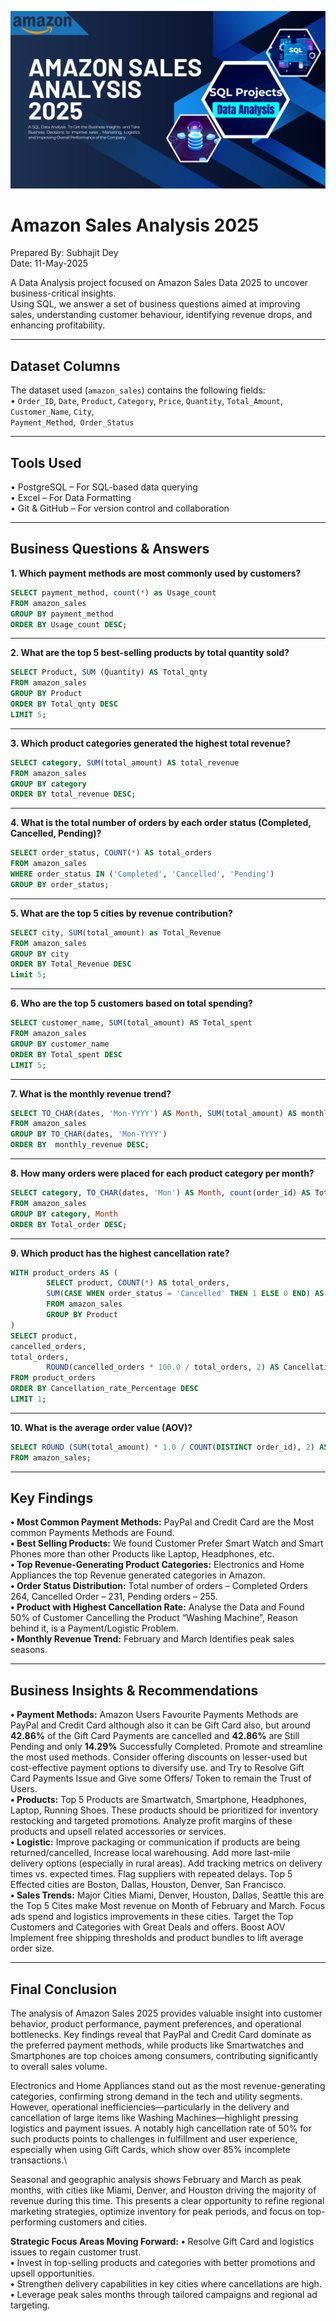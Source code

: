 ![Updated Photo](https://github.com/SubhajitDey2/amazon_sales_analysis_2025/blob/main/amazonsalesanalysisbg.png)
# Amazon Sales Analysis 2025
Prepared By: Subhajit Dey\
Date: 11-May-2025

A Data Analysis project focused on Amazon Sales Data 2025 to uncover business-critical insights.\
Using SQL, we answer a set of business questions aimed at improving sales, understanding customer behaviour, identifying revenue drops, and enhancing profitability.
_____________________________________________________________________________________________________________________________________________________________________________________________________________

## Dataset Columns
The dataset used (```amazon_sales```) contains the following fields:\
 •	```Order_ID```, ```Date```, ```Product```, ```Category```, ```Price```, ```Quantity```, ```Total_Amount```, ```Customer_Name```, ```City```,\
```Payment_Method```,``` Order_Status```
_____________________________________________________________________________________________________________________________________________________________________________________________________________

## Tools Used
•	PostgreSQL – For SQL-based data querying\
•	Excel – For Data Formatting\
•	Git & GitHub – For version control and collaboration
_____________________________________________________________________________________________________________________________________________________________________________________________________________

## Business Questions & Answers

**1.	Which payment methods are most commonly used by customers?** <br>
  ```sql
SELECT payment_method, count(*) as Usage_count
FROM amazon_sales
GROUP BY payment_method
ORDER BY Usage_count DESC;
```
_____________________________________________________________________________________________________________________________________________________________________________________________________________

 **2.	What are the top 5 best-selling products by total quantity sold?**
```sql
SELECT Product, SUM (Quantity) AS Total_qnty
FROM amazon_sales
GROUP BY Product
ORDER BY Total_qnty DESC
LIMIT 5;
```
_____________________________________________________________________________________________________________________________________________________________________________________________________________

**3.	Which product categories generated the highest total revenue?**
```sql
SELECT category, SUM(total_amount) AS total_revenue
FROM amazon_sales
GROUP BY category
ORDER BY total_revenue DESC;
```
_____________________________________________________________________________________________________________________________________________________________________________________________________________
**4.	What is the total number of orders by each order status (Completed, Cancelled, Pending)?**
```sql
SELECT order_status, COUNT(*) AS total_orders
FROM amazon_sales
WHERE order_status IN ('Completed', 'Cancelled', 'Pending')
GROUP BY order_status;
```
_____________________________________________________________________________________________________________________________________________________________________________________________________________
**5.	What are the top 5 cities by revenue contribution?**
```sql
SELECT city, SUM(total_amount) as Total_Revenue
FROM amazon_sales
GROUP BY city
ORDER BY Total_Revenue DESC
Limit 5;
```
_____________________________________________________________________________________________________________________________________________________________________________________________________________
**6.	Who are the top 5 customers based on total spending?**
```sql
SELECT customer_name, SUM(total_amount) AS Total_spent
FROM amazon_sales
GROUP BY customer_name
ORDER BY Total_spent DESC
LIMIT 5;
```
_____________________________________________________________________________________________________________________________________________________________________________________________________________
**7.	What is the monthly revenue trend?**
```sql
SELECT TO_CHAR(dates, 'Mon-YYYY') AS Month, SUM(total_amount) AS monthly_Revenue
FROM amazon_sales
GROUP BY TO_CHAR(dates, 'Mon-YYYY')
ORDER BY  monthly_revenue DESC;
```
_____________________________________________________________________________________________________________________________________________________________________________________________________________
**8.	How many orders were placed for each product category per month?**
```sql
SELECT category, TO_CHAR(dates, 'Mon') AS Month, count(order_id) AS Total_order
FROM amazon_sales
GROUP BY category, Month
ORDER BY Total_order DESC;
```
_____________________________________________________________________________________________________________________________________________________________________________________________________________
**9.	Which product has the highest cancellation rate?**
```sql
WITH product_orders AS (
		SELECT product, COUNT(*) AS total_orders,
		SUM(CASE WHEN order_status = 'Cancelled' THEN 1 ELSE 0 END) AS cancelled_orders
		FROM amazon_sales
		GROUP BY Product
)
SELECT product, 
cancelled_orders,
total_orders,
		ROUND(cancelled_orders * 100.0 / total_orders, 2) AS Cancellation_rate_Percentage
FROM product_orders
ORDER BY Cancellation_rate_Percentage DESC
LIMIT 1;
```
_____________________________________________________________________________________________________________________________________________________________________________________________________________
**10.	What is the average order value (AOV)?**
```sql
SELECT ROUND (SUM(total_amount) * 1.0 / COUNT(DISTINCT order_id), 2) AS Average_Order_Value
FROM amazon_sales;
```
_____________________________________________________________________________________________________________________________________________________________________________________________________________
## Key Findings
**•	Most Common Payment Methods:** PayPal and Credit Card are the Most common Payments Methods are Found. <br>
**•	Best Selling Products:** We found Customer Prefer Smart Watch and Smart Phones more than other Products like Laptop, Headphones, etc. <br>
**•	Top Revenue-Generating Product Categories:** Electronics and Home Appliances the top Revenue generated categories in Amazon.  <br>
**•	Order Status Distribution:** Total number of orders – Completed Orders 264, Cancelled Order – 231, Pending orders – 255. <br>
**•	Product with Highest Cancellation Rate:** Analyse the Data and Found 50% of Customer Cancelling the Product “Washing Machine”, Reason behind it, is a Payment/Logistic Problem. <br> 
**•	Monthly Revenue Trend:** February and March Identifies peak sales seasons. <br>
_____________________________________________________________________________________________________________________________________________________________________________________________________________
## Business Insights & Recommendations
**•	Payment Methods:** Amazon Users Favourite Payments Methods are PayPal and Credit Card although also it can be Gift Card also, but around **42.86%** of the Gift Card Payments are cancelled and **42.86%** are Still Pending and only **14.29%** Successfully Completed. Promote and streamline the most used methods. Consider offering discounts on lesser-used but cost-effective payment options to diversify use. and Try to Resolve Gift Card Payments Issue and Give some Offers/ Token to remain the Trust of Users. <br>
**•	Products:** Top 5 Products are Smartwatch, Smartphone, Headphones, Laptop, Running Shoes. These products should be prioritized for inventory restocking and targeted promotions. Analyze profit margins of these products and upsell related accessories or services.<br>
**•	Logistic:** Improve packaging or communication if products are being returned/cancelled, Increase local warehousing. Add more last-mile delivery options (especially in rural areas). Add tracking metrics on delivery times vs. expected times. Flag suppliers with repeated delays. Top 5 Effected cities are Boston, Dallas, Houston, Denver, San Francisco. <br>
**•	Sales Trends:** Major Cities Miami, Denver, Houston, Dallas, Seattle this are the Top 5 Cites make Most revenue on Month of February and March. Focus ads spend and logistics improvements in these cities. Target the Top Customers and Categories with Great Deals and offers. Boost AOV Implement free shipping thresholds and product bundles to lift average order size.<br>
_____________________________________________________________________________________________________________________________________________________________________________________________________________
## Final Conclusion 

The analysis of Amazon Sales 2025 provides valuable insight into customer behavior, product performance, payment preferences, and operational bottlenecks. Key findings reveal that PayPal and Credit Card dominate as the preferred payment methods, while products like Smartwatches and Smartphones are top choices among consumers, contributing significantly to overall sales volume. <br> 

Electronics and Home Appliances stand out as the most revenue-generating categories, confirming strong demand in the tech and utility segments. However, operational inefficiencies—particularly in the delivery and cancellation of large items like Washing Machines—highlight pressing logistics and payment issues. A notably high cancellation rate of 50% for such products points to challenges in fulfillment and user experience, especially when using Gift Cards, which show over 85% incomplete transactions.\

Seasonal and geographic analysis shows February and March as peak months, with cities like Miami, Denver, and Houston driving the majority of revenue during this time. This presents a clear opportunity to refine regional marketing strategies, optimize inventory for peak periods, and focus on top-performing customers and cities.

**Strategic Focus Areas Moving Forward:**
**•**	Resolve Gift Card and logistics issues to regain customer trust.\
**•**	Invest in top-selling products and categories with better promotions and upsell opportunities.\
**•**	Strengthen delivery capabilities in key cities where cancellations are high.\
**•**	Leverage peak sales months through tailored campaigns and regional ad targeting.
